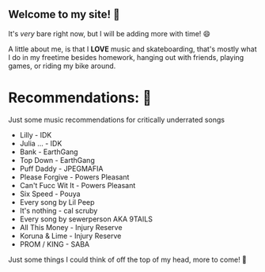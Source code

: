 ## Welcome to my site! :cowboy_hat_face:
It's *very* bare right now, but I will be adding more with time! :smile: 

A little about me, is that I **LOVE** music and skateboarding, that's mostly what I do in my freetime besides homework, hanging out with friends, playing games, or riding my bike around.

# Recommendations: :musical_note:
Just some music recommendations for critically underrated songs
* Lilly - IDK
* Julia ... - IDK
* Bank - EarthGang
* Top Down - EarthGang
* Puff Daddy - JPEGMAFIA
* Please Forgive - Powers Pleasant
* Can't Fucc Wit It - Powers Pleasant
* Six Speed - Pouya
* Every song by Lil Peep
* It's nothing - cal scruby
* Every song by sewerperson AKA 9TAILS
* All This Money - Injury Reserve
* Koruna & Lime - Injury Reserve
* PROM / KING - SABA

Just some things I could think of off the top of my head, more to come! :musical_score:

